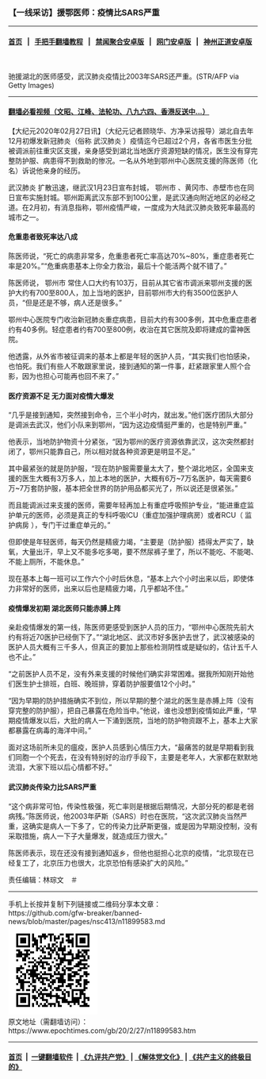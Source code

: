 ### 【一线采访】援鄂医师：疫情比SARS严重
------------------------

#### [首页](https://github.com/gfw-breaker/banned-news/blob/master/README.md) &nbsp;&nbsp;|&nbsp;&nbsp; [手把手翻墙教程](https://github.com/gfw-breaker/guides/wiki) &nbsp;&nbsp;|&nbsp;&nbsp; [禁闻聚合安卓版](https://github.com/gfw-breaker/bn-android) &nbsp;&nbsp;|&nbsp;&nbsp; [网门安卓版](https://github.com/oGate2/oGate) &nbsp;&nbsp;|&nbsp;&nbsp; [神州正道安卓版](https://github.com/SzzdOgate/update) 



<div><img alt="" class="aligncenter wp-post-image" src="https://i.epochtimes.com/assets/uploads/2020/02/GettyImages-1201428166-1-600x400.jpg"/>
<div class="red16 caption">
 <p>
  驰援湖北的医师感受，武汉肺炎疫情比2003年SARS还严重。(STR/AFP via Getty Images)
 </p>
</div>
</div><hr/>

#### [翻墙必看视频（文昭、江峰、法轮功、八九六四、香港反送中...）](https://github.com/gfw-breaker/banned-news/blob/master/pages/link3.md)

<div><p>
 【大纪元2020年02月27日讯】（大纪元记者顾晓华、方净采访报导）湖北自去年12月初爆发新冠肺炎（俗称
 <ok href="https://www.epochtimes.com/gb/tag/%E6%AD%A6%E6%B1%89%E8%82%BA%E7%82%8E.html">
  武汉肺炎
 </ok>
 ）疫情迄今已超过2个月，各省市医生分批被调派前往重灾区支援，亲身感受到湖北当地医疗资源短缺的情况，医生没有穿完整防护服、病患得不到救助的惨况。一名从外地到鄂州中心医院支援的陈医师（化名）诉说他亲身的经历。
</p>
<p>
 <ok href="https://www.epochtimes.com/gb/tag/%E6%AD%A6%E6%B1%89%E8%82%BA%E7%82%8E.html">
  武汉肺炎
 </ok>
 扩散迅速，继武汉1月23日宣布封城，
 <ok href="https://www.epochtimes.com/gb/tag/%E9%84%82%E5%B7%9E%E5%B8%82.html">
  鄂州市
 </ok>
 、黄冈市、赤壁市也在同日宣布实施封城。鄂州距离武汉东部不到100公里，是武汉通向附近地区的必经之道。在2月初，有消息指称，鄂州疫情严峻，一度成为大陆武汉肺炎致死率最高的城市之一。
</p>
<h4>
 危重患者致死率达八成
</h4>
<p>
 陈医师说，“死亡的病患非常多，危重患者死亡率高达70%~80%，重症患者死亡率是20%。”“危重病患基本上你全力救治，最后十个能活两个就不错了。”
</p>
<p>
 陈医师说，
 <ok href="https://www.epochtimes.com/gb/tag/%E9%84%82%E5%B7%9E%E5%B8%82.html">
  鄂州市
 </ok>
 常住人口大约有103万，目前从其它省市调派来鄂州支援的医护大约有700至800人，加上当地的医护，目前鄂州市大约有3500位医护人员，“但是还是不够，病人还是很多。”
</p>
<p>
 鄂州中心医院专门收治新冠肺炎重症病患，目前大约有300多例，其中危重症患者约有40多例。轻症患者约有700至800例，收治在其它医院及即将建成的雷神医院。
</p>
<p>
 他透露，从外省市被征调来的基本上都是年轻的医护人员，“其实我们也怕感染，也怕死。我们有些人不敢跟家里说，接到通知的第一件事，赶紧跟家里人照个合影，因为也担心可能再也回不来了。”
</p>
<h4>
 医疗资源不足 无力面对疫情大爆发
</h4>
<p>
 “几乎是接到通知，突然接到命令，三个半小时内，就出发。”他们医疗团队大部分是调派去武汉，他们小队来到鄂州，“因为这边疫情挺严重的，也是特别严重。”
</p>
<p>
 他表示，当地防护物资十分紧张，“因为鄂州的医疗资源依靠武汉，这次突然都封闭了，鄂州只能靠自己，所以相对就各种资源更是明显不足。”
</p>
<p>
 其中最紧张的就是防护服，“现在防护服需要量太大了，整个湖北地区，全国来支援的医生大概有3万多人，加上本地的医护，大概有6万~7万名医护，每天需要6万~7万套防护服，基本把全世界的防护用品都买光了，所以说还是很紧张。”
</p>
<p>
 而且能调派过来支援的医师，需要年轻再加上有重症呼吸照护专业，“能进重症监护单元的医师，必须是真正的专科呼吸ICU（重症加强护理病房）或者RCU（
 <span lang="zh-TW">
  监护病房
 </span>
 ），专门干过重症单元的。”
</p>
<p>
 但即使是年轻医师，每天仍然是精疲力竭，“主要是（防护服）捂得太严实了，缺氧，大量出汗，早上又不能多吃多喝，要不然尿裤子里了，所以不能吃、不能喝、不能上厕所，不能休息。”
</p>
<p>
 现在基本上每一班可以工作六个小时后休息，“基本上六个小时出来以后，即使体力非常好的医师，出来以后也是精疲力竭，几乎都站不住。”
</p>
<h4>
 疫情爆发初期 湖北医师只能赤膊上阵
</h4>
<p>
 亲赴疫情爆发的第一线，陈医师更感受到医护人员的压力，“鄂州中心医院先前大约有将近70医护已经倒下了。”“湖北地区、武汉市好多医护去世了，武汉被感染的医护人员大概有三千多人，但真正的要加上那些检测阴性或是疑似的，估计五千人也不止。”
</p>
<p>
 “之前医护人员不足，没有外来支援的时候他们确实非常困难。据我所知刚开始他们医生护士排班，白班、晚班排，穿着防护服要值12个小时。”
</p>
<p>
 “因为早期的防护措施确实不到位，所以早期的整个湖北的医生是赤膊上阵（没有穿完整的防护服），把自己暴露在危险当中。”他说，谁也没想到疫情如此严重，“早期疫情爆发以后，大批的病人一下涌到医院，当地的防护物资跟不上，基本上大家都暴露在病毒的海洋中间。”
</p>
<p>
 面对这场前所未见的瘟疫，医护人员感到心情压力大，“最痛苦的就是早期看到我们同胞一个个死去，在没有特别好的治疗手段下，主要是老年人，大家都在默默地流泪，大家下班以后心情都不好。”
</p>
<h4>
 武汉肺炎传染力比SARS严重
</h4>
<p>
 “这个病非常可怕，传染性极强，死亡率则是根据后期情况，大部分死的都是老弱病残。”陈医师说，他2003年萨斯（SARS）时也在医院，“这次武汉肺炎当然严重，这确实是病人一下多了，它的传染力比萨斯更强，或是因为早期没控制，没有采取措施，病人一下子大量爆发，就造成压力很大。”
</p>
<p>
 陈医师表示，现在还没有接到通知返乡，但他也挺担心北京的疫情，“北京现在已经复工了，北京压力也很大，北京恐怕有感染扩大的风险。”
</p>
<p>
 责任编辑：林琮文　＃
</p>
</div>
<hr/>
手机上长按并复制下列链接或二维码分享本文章：<br/>
https://github.com/gfw-breaker/banned-news/blob/master/pages/nsc413/n11899583.md <br/>
<a href='https://github.com/gfw-breaker/banned-news/blob/master/pages/nsc413/n11899583.md'><img src='https://github.com/gfw-breaker/banned-news/blob/master/pages/nsc413/n11899583.md.png'/></a> <br/>
原文地址（需翻墙访问）：https://www.epochtimes.com/gb/20/2/27/n11899583.htm


------------------------
#### [首页](https://github.com/gfw-breaker/banned-news/blob/master/README.md) &nbsp;|&nbsp; [一键翻墙软件](https://github.com/gfw-breaker/nogfw/blob/master/README.md) &nbsp;| [《九评共产党》](https://github.com/gfw-breaker/9ping.md/blob/master/README.md#九评之一评共产党是什么) | [《解体党文化》](https://github.com/gfw-breaker/jtdwh.md/blob/master/README.md) | [《共产主义的终极目的》](https://github.com/gfw-breaker/gczydzjmd.md/blob/master/README.md)


<img src='http://gfw-breaker.win/banned-news/pages/nsc413/n11899583.md' width='0px' height='0px'/>